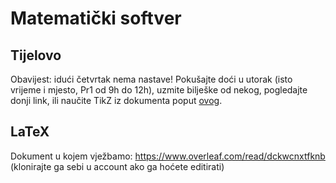 # Matematički softver

## Tijelovo

Obavijest: idući četvrtak nema nastave! Pokušajte doći u utorak (isto vrijeme i mjesto, Pr1 od 9h do 12h), uzmite bilješke od nekog, pogledajte donji link, ili naučite TikZ iz dokumenta poput [ovog](http://cremeronline.com/LaTeX/minimaltikz.pdf).


## LaTeX

Dokument u kojem vježbamo: https://www.overleaf.com/read/dckwcnxtfknb
(klonirajte ga sebi u account ako ga hoćete editirati)
